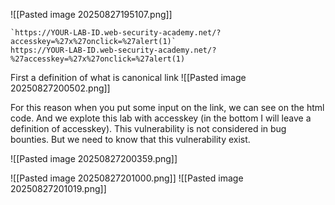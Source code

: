 ![[Pasted image 20250827195107.png]]

```
`https://YOUR-LAB-ID.web-security-academy.net/?accesskey=%27x%27onclick=%27alert(1)`
https://YOUR-LAB-ID.web-security-academy.net/?%27accesskey=%27x%27onclick=%27alert(1)
```

First a definition of what is canonical link
![[Pasted image 20250827200502.png]]

For this reason when you put some input on the link, we can see on the html code. And we explote this lab with accesskey (in the bottom I will leave a definition of accesskey). This vulnerability is not considered in bug bounties. But we need to know that this vulnerability exist. 

![[Pasted image 20250827200359.png]]


![[Pasted image 20250827201000.png]]
![[Pasted image 20250827201019.png]]
